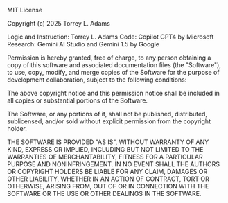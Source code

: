 MIT License

Copyright (c) 2025 Torrey L. Adams

Logic and Instruction: Torrey L. Adams
Code: Copilot GPT4 by Microsoft 
Research: Gemini AI Studio and Gemini 1.5 by Google

Permission is hereby granted, free of charge, to any person obtaining a copy
of this software and associated documentation files (the "Software"), to use,
copy, modify, and merge copies of the Software for the purpose of development
collaboration, subject to the following conditions:

The above copyright notice and this permission notice shall be included in all
copies or substantial portions of the Software.

The Software, or any portions of it, shall not be published, distributed,
sublicensed, and/or sold without explicit permission from the copyright holder.

THE SOFTWARE IS PROVIDED "AS IS", WITHOUT WARRANTY OF ANY KIND, EXPRESS OR
IMPLIED, INCLUDING BUT NOT LIMITED TO THE WARRANTIES OF MERCHANTABILITY,
FITNESS FOR A PARTICULAR PURPOSE AND NONINFRINGEMENT. IN NO EVENT SHALL THE
AUTHORS OR COPYRIGHT HOLDERS BE LIABLE FOR ANY CLAIM, DAMAGES OR OTHER
LIABILITY, WHETHER IN AN ACTION OF CONTRACT, TORT OR OTHERWISE, ARISING FROM,
OUT OF OR IN CONNECTION WITH THE SOFTWARE OR THE USE OR OTHER DEALINGS IN THE
SOFTWARE.
